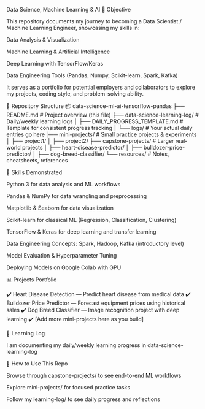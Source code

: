 Data Science, Machine Learning & AI 
📌 Objective

This repository documents my journey to becoming a Data Scientist / Machine Learning Engineer, showcasing my skills in:

Data Analysis & Visualization

Machine Learning & Artificial Intelligence

Deep Learning with TensorFlow/Keras

Data Engineering Tools (Pandas, Numpy, Scikit-learn, Spark, Kafka)

It serves as a portfolio for potential employers and collaborators to explore my projects, coding style, and problem-solving ability.

📂 Repository Structure
📦 data-science-ml-ai-tensorflow-pandas
├── README.md                        # Project overview (this file)
├── data-science-learning-log/       # Daily/weekly learning logs
│   ├── DAILY_PROGRESS_TEMPLATE.md   # Template for consistent progress tracking
│   └── logs/                        # Your actual daily entries go here
├── mini-projects/                   # Small practice projects & experiments
│   ├── project1/
│   ├── project2/
├── capstone-projects/               # Larger real-world projects
│   ├── heart-disease-predictor/
│   ├── bulldozer-price-predictor/
│   ├── dog-breed-classifier/
└── resources/                       # Notes, cheatsheets, references

🚀 Skills Demonstrated

Python 3 for data analysis and ML workflows

Pandas & NumPy for data wrangling and preprocessing

Matplotlib & Seaborn for data visualization

Scikit-learn for classical ML (Regression, Classification, Clustering)

TensorFlow & Keras for deep learning and transfer learning

Data Engineering Concepts: Spark, Hadoop, Kafka (introductory level)

Model Evaluation & Hyperparameter Tuning

Deploying Models on Google Colab with GPU

📊 Projects Portfolio

✔️ Heart Disease Detection — Predict heart disease from medical data
✔️ Bulldozer Price Predictor — Forecast equipment prices using historical sales
✔️ Dog Breed Classifier — Image recognition project with deep learning
✔️ [Add more mini-projects here as you build]

📅 Learning Log

I am documenting my daily/weekly learning progress in data-science-learning-log


🔗 How to Use This Repo

Browse through capstone-projects/ to see end-to-end ML workflows

Explore mini-projects/ for focused practice tasks

Follow my learning-log/ to see daily progress and reflections
